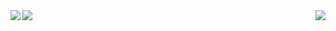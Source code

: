 

<a href="https://github.com/anuraghazra/github-readme-stats">
  <img align="left" src="https://github-readme-stats.vercel.app/api?username=JohyC&show_icons=true&theme=onedark" />
</a>

<a href="https://github.com/JohyC/miao">
  <img align="right" src="https://github-readme-stats.vercel.app/api/top-langs?username=JohyC&show_icons=true&theme=onedark&repo=github-readme-stats)](https://github.com/anuraghazra/github-readme-stats" />
</a>

<a href="https://github.com/JohyC/miao">
  <img align="left" src="https://github-readme-stats.vercel.app/api/pin/?username=JohyC&show_icons=true&theme=onedark&repo=miao"/>
</a>
















